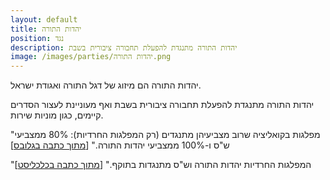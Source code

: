 ```yaml
---
layout: default
title: יהדות התורה
position: נגד
description: יהדות התורה מתנגדת להפעלת תחבורה ציבורית בשבת
image: /images/parties/יהדות התורה.png
---
```


יהדות התורה הם מיזוג של דגל התורה ואגודת ישראל.

יהדות התורה מתנגדת להפעלת תחבורה ציבורית בשבת ואף מעוניינת לעצור הסדרים קיימים, כגון מוניות שירות.

"מפלגות בקואליציה שרוב מצביעיהן מתנגדים (רק המפלגות החרדיות): 80% ממצביעי ש"ס ו-100% ממצביעי יהדות התורה." [[מתוך כתבה בגלובס](https://www.globes.co.il/news/article.aspx?did=1001132933)]

"המפלגות החרדיות יהדות התורה וש"ס מתנגדות בתוקף." [[מתוך כתבה בכלכליסט](https://www.calcalist.co.il/local/articles/0,7340,L-3757312,00.html)]
